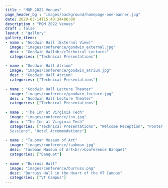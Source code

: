 ```yaml
---
title : "MQM 2022 Venues"
page_header_bg : "images/background/homepage-one-banner.jpg"
date: 2020-03-14T15:40:24+06:00
description : "MQM 2022 Venues"
draft : false
layout : "gallery"
gallery_items:
- name : "Goodwin Hall (External View)"
  image: "images/conference/goodwin_external.jpg"
  desc : "Goodwin Hall<br/>Technical Lectures"
  categories: ["Technical Presentations"]
  
- name : "Goodwin Hall Atrium"
  image: "images/conference/goodwin_atrium.jpg"
  desc : "Goodwin Hall Atrium"
  categories: ["Technical Presentations"]
  
- name : "Goodwin Hall Lecture Theater"
  image: "images/conference/goodwin_lecture.jpg"
  desc : "Goodwin Hall Lecture Theater"
  categories: ["Technical Presentations"]
  
- name : "The Inn at Virginia Tech"
  image: "images/conference/inn.jpg"
  desc : "The Inn at Virginia Tech"
  categories: ["Technical Presentations", "Welcome Reception", "Poster
  Sessions", "Hotel Accommodations"]
  
- name : "Taubman Museum of Art"
  image: "images/conference/taubman.jpg"
  desc: "Taubman Museum of Art<br/>Conference Banquet"
  categories: ["Banquet"]
  
- name : "Burruss Hall"
  image: "images/conference/burruss.png"
  desc: "Burruss Hall in the Heart of the VT Campus"
  categories: ["VT Campus"]
---
```

